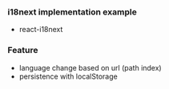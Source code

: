 ### i18next implementation example

- react-i18next

### Feature

- language change based on url (path index)
- persistence with localStorage
